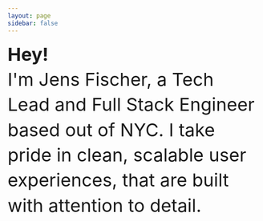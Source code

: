 ```yaml
---
layout: page
sidebar: false
---
```


**Hey!**

I'm Jens Fischer, a Tech Lead and Full Stack Engineer based out of NYC. I take pride in clean, scalable user experiences, that are built with attention to detail.

<style scoped>
  p:first-child {
   margin-top: 100px; 
  }

  p {
    font-size: 36px;
    line-height: 1.4;
    max-width: 900px;
    margin: 0 auto;
  }
</style>
